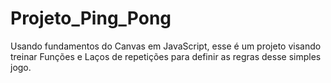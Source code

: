 # Projeto_Ping_Pong
Usando fundamentos do Canvas em JavaScript, esse é um projeto visando treinar Funções e Laços de repetições para definir as regras desse simples jogo.
